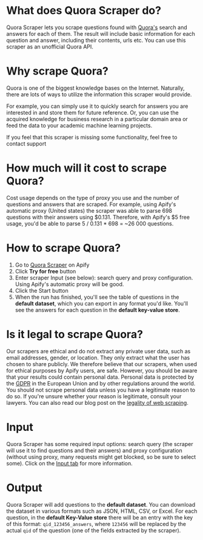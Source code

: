 # What does Quora Scraper do?

Quora Scraper lets you scrape questions found with [Quora's](https://www.quora.com/) search and answers for each of them. The result will include basic information for each question and answer, including their contents, urls etc. You can use this scraper as an unofficial Quora API.

# Why scrape Quora?

Quora is one of the biggest knowledge bases on the Internet. Naturally, there are lots of ways to utilize the information this scraper would provide.

For example, you can simply use it to quickly search for answers you are interested in and store them for future reference. Or, you can use the acquired knowledge for business research in a particular domain area or feed the data to your academic machine learning projects.

If you feel that this scraper is missing some functionality, feel free to contact support

# How much will it cost to scrape Quora?

Cost usage depends on the type of proxy you use and the number of questions and answers that are scraped. For example, using Apify's automatic proxy (United states) the scraper was able to parse 698 questions with their answers using $0.131. Therefore, with Apify's $5 free usage, you'd be able to parse 5 / 0.131 * 698 = ~26 000 questions.

# How to scrape Quora?

1. Go to [Quora Scraper](https://apify.com/svpetrenko/quora-scraper) on Apify
2. Click **Try for free** button
3. Enter scraper Input (see below): search query and proxy configuration. Using Apify's automatic proxy will be good.
4. Click the Start button
5. When the run has finished, you'll see the table of questions in the **default dataset**, which you can export in any format you'd like. You'll see the answers for each question in the **default key-value store**.

# Is it legal to scrape Quora?

Our scrapers are ethical and do not extract any private user data, such as email addresses, gender, or location. They only extract what the user has chosen to share publicly. We therefore believe that our scrapers, when used for ethical purposes by Apify users, are safe. However, you should be aware that your results could contain personal data. Personal data is protected by the [GDPR](https://en.wikipedia.org/wiki/General_Data_Protection_Regulation) in the European Union and by other regulations around the world. You should not scrape personal data unless you have a legitimate reason to do so. If you're unsure whether your reason is legitimate, consult your lawyers. You can also read our blog post on the [legality of web scraping](https://blog.apify.com/is-web-scraping-legal/).

# Input

Quora Scraper has some required input options: search query (the scraper will use it to find questions and their answers) and proxy configuration (without using proxy, many requests might get blocked, so be sure to select some). Click on the [Input tab](https://apify.com/svpetrenko/quora-scraper/input-schema) for more information.

# Output

Quora Scraper will add questions to the **default dataset**. You can download the dataset in various formats such as JSON, HTML, CSV, or Excel. For each question, in the **default Key-Value store** there will be an entry with the key of this format: `qid_123456_answers`, where `123456` will be replaced by the actual `qid` of the question (one of the fields extracted by the scraper).
